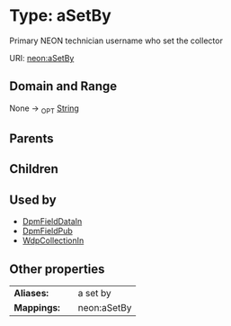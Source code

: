 
# Type: aSetBy


Primary NEON technician username who set the collector

URI: [neon:aSetBy](https://data.neonscience.org/aSetBy)


## Domain and Range

None ->  <sub>OPT</sub> [String](types/String.md)

## Parents


## Children


## Used by

 * [DpmFieldDataIn](DpmFieldDataIn.md)
 * [DpmFieldPub](DpmFieldPub.md)
 * [WdpCollectionIn](WdpCollectionIn.md)

## Other properties

|  |  |  |
| --- | --- | --- |
| **Aliases:** | | a set by |
| **Mappings:** | | neon:aSetBy |

